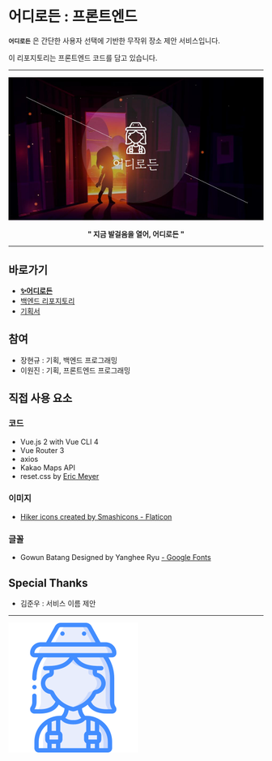 # 어디로든 : 프론트엔드

**`어디로든`** 은 간단한 사용자 선택에 기반한 무작위 장소 제안 서비스입니다.

이 리포지토리는 프론트엔드 코드를 담고 있습니다.

---

![](readme_img/anywhere-concept.JPG)

<center><b>" 지금 발걸음을 열어, 어디로든 "</b></center>

---

## 바로가기

- **[✨어디로든](https://anywhere.strongtrash.com/)**
- [백엔드 리포지토리](https://github.com/strong-trash/anywhere_Back)
- [기획서](https://docs.google.com/presentation/d/1YVny5AJlEWHYZOPUOggZy8Q0IGwG9XWhj-9N8zqvGsY/edit?usp=sharing)

## 참여

- 장현규 : 기획, 백엔드 프로그래밍
- 이원진 : 기획, 프론트엔드 프로그래밍

## 직접 사용 요소

### 코드

- Vue.js 2 with Vue CLI 4
- Vue Router 3
- axios
- Kakao Maps API
- reset.css by [Eric Meyer](http://meyerweb.com/eric/tools/css/reset/)

### 이미지

- [Hiker icons created by Smashicons - Flaticon](https://www.flaticon.com/free-icons/hiker)

### 글꼴

- Gowun Batang Designed by Yanghee Ryu [- Google Fonts](https://fonts.google.com/specimen/Gowun+Batang)

## Special Thanks

- 김준우 : 서비스 이름 제안

---

![](./src/assets/icon_hiker_blue.png)
